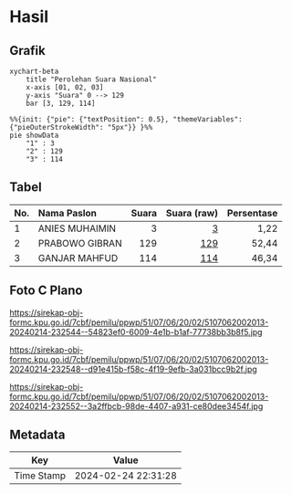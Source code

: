# Hasil

## Grafik

```mermaid
xychart-beta
    title "Perolehan Suara Nasional"
    x-axis [01, 02, 03]
    y-axis "Suara" 0 --> 129
    bar [3, 129, 114]
```

```mermaid
%%{init: {"pie": {"textPosition": 0.5}, "themeVariables": {"pieOuterStrokeWidth": "5px"}} }%%
pie showData
    "1" : 3
    "2" : 129
    "3" : 114
```

## Tabel

| No. | Nama Paslon    | Suara | Suara (raw) | Persentase |
|:--- |:-------------- | -----:| -----------:| ----------:|
| 1   | ANIES MUHAIMIN | 3     | [3][p-1]    | 1,22       |
| 2   | PRABOWO GIBRAN | 129   | [129][p-2]  | 52,44      |
| 3   | GANJAR MAHFUD  | 114   | [114][p-3]  | 46,34      |


[p-1]: https://github.com/gigit-pemilu/pemilu-2024/blob/main/pilpres/hitung-suara/sub/51-bali/sub/07-karangasem/sub/06-bebandem/sub/2002-budakeling/sub/013-tps/sub/paslon-1.txt
[p-2]: https://github.com/gigit-pemilu/pemilu-2024/blob/main/pilpres/hitung-suara/sub/51-bali/sub/07-karangasem/sub/06-bebandem/sub/2002-budakeling/sub/013-tps/sub/paslon-2.txt
[p-3]: https://github.com/gigit-pemilu/pemilu-2024/blob/main/pilpres/hitung-suara/sub/51-bali/sub/07-karangasem/sub/06-bebandem/sub/2002-budakeling/sub/013-tps/sub/paslon-3.txt

## Foto C Plano

https://sirekap-obj-formc.kpu.go.id/7cbf/pemilu/ppwp/51/07/06/20/02/5107062002013-20240214-232544--54823ef0-6009-4e1b-b1af-77738bb3b8f5.jpg

https://sirekap-obj-formc.kpu.go.id/7cbf/pemilu/ppwp/51/07/06/20/02/5107062002013-20240214-232548--d91e415b-f58c-4f19-9efb-3a031bcc9b2f.jpg

https://sirekap-obj-formc.kpu.go.id/7cbf/pemilu/ppwp/51/07/06/20/02/5107062002013-20240214-232552--3a2ffbcb-98de-4407-a931-ce80dee3454f.jpg


## Metadata

| Key        | Value               |
| ---------- | ------------------- |
| Time Stamp | 2024-02-24 22:31:28 |



